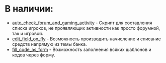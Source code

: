 # **В наличии:**
- [auto_check_forum_and_gaming_activity](https://github.com/4eDo/mybb/blob/main/auto_check_forum_and_gaming_activity/readme.md) - Скрипт для составления списка игроков, не проявляющих активности как просто форумной, так и игровой.
- [edit_field_on_fly](https://github.com/4eDo/mybb/blob/main/edit_field_on_fly/readme.md) - Возможность производить начисление и списание средств напрямую из темы банка.
- [fill_code_as_form](https://github.com/4eDo/mybb/blob/main/fill_code_as_form/readme.md) - Возможность заполнения всяких шаблонов и кодов через форму.
